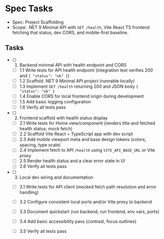 # Spec Tasks

- Spec: Project Scaffolding
- Scope: .NET 9 Minimal API with `GET /health`, Vite React TS frontend fetching that status, dev CORS, and mobile-first baseline.

## Tasks

- [ ] 1. Backend minimal API with health endpoint and CORS
  - [ ] 1.1 Write tests for API health endpoint (integration test verifies 200 and `{ "status": "ok" }`)
  - [ ] 1.2 Scaffold .NET 9 Minimal API project (runnable locally)
  - [ ] 1.3 Implement `GET /health` returning 200 and JSON body `{ "status": "ok" }`
  - [ ] 1.4 Enable CORS for local frontend origin during development
  - [ ] 1.5 Add basic logging configuration
  - [ ] 1.6 Verify all tests pass

- [ ] 2. Frontend scaffold with health status display
  - [ ] 2.1 Write tests for Home view/component (renders title and fetched health status; mock fetch)
  - [ ] 2.2 Scaffold Vite React + TypeScript app with dev script
  - [ ] 2.3 Add mobile viewport meta and base design tokens (colors, spacing, type scale)
  - [ ] 2.4 Implement fetch to API `/health` using `VITE_API_BASE_URL` or Vite proxy
  - [ ] 2.5 Render health status and a clear error state in UI
  - [ ] 2.6 Verify all tests pass

- [ ] 3. Local dev wiring and documentation
  - [ ] 3.1 Write tests for API client (mocked fetch path resolution and error handling)
  - [ ] 3.2 Configure consistent local ports and/or Vite proxy to backend
  - [ ] 3.3 Document quickstart (run backend, run frontend, env vars, ports)
  - [ ] 3.4 Add basic accessibility pass (contrast, focus outlines)
  - [ ] 3.5 Verify all tests pass

